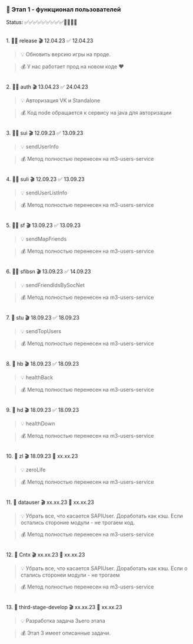 ### 🥗 Этап 1 - функционал пользователей

Status: ✅✅✅✅✅✅✅✅✅🏁🏁🏁🏁

<Br>1. 🧡✅ release 🎬 12.04.23 ✅ 12.04.23

> 💡 Обновить версию игры на проде.

> 💰 У нас работает прод на новом коде ♥


<Br>2. 🧡✅ auth 🎬 13.04.23 ✅ 24.04.23 

> 💡 Авторизация VK и Standalone

> 💰 Код node обращается к сервису на java для авторизации


<br>3. 🧡✅ sui 🎬 12.09.23 ✅ 13.09.23 

> 💡 sendUserInfo

> 💰 Метод полностью перенесен на m3-users-service


<br>4. 🧡✅ suli 🎬 12.09.23 ✅ 13.09.23 

> 💡 sendUserListInfo

> 💰 Метод полностью перенесен на m3-users-service


<br>5. 🧡✅ sf 🎬 13.09.23 ✅ 13.09.23 

> 💡 sendMapFriends

> 💰 Метод полностью перенесен на m3-users-service


<br>6. 🧡✅ sfibsn 🎬 13.09.23 ✅ 14.09.23 

> 💡 sendFriendIdsBySocNet

> 💰 Метод полностью перенесен на m3-users-service


<br>7. 🧡 stu 🎬 18.09.23 ✅ 18.09.23

> 💡 sendTopUsers

> 💰 Метод полностью перенесен на m3-users-service

<br>8. 🧡 hb 🎬 18.09.23 ✅ 18.09.23

> 💡 healthBack

> 💰 Метод полностью перенесен на m3-users-service

<br>9. 🧡 hd 🎬 18.09.23 ✅ 18.09.23

> 💡 healthDown

> 💰 Метод полностью перенесен на m3-users-service


<br>10. 🧡 zl 🎬 18.09.23 🏁 xx.xx.23

> 💡 zeroLife

> 💰 Метод полностью перенесен на m3-users-service


<br>11. 🧡 datauser 🎬 xx.xx.23 🏁 xx.xx.23

> 💡 Убрать все, что касается SAPIUser. Доработать как кэш. Если остались стороние модули - не трогаем код.

> 💰 Метод полностью перенесен на m3-users-service


<br>12. 🧡 Cntx 🎬 xx.xx.23 🏁 xx.xx.23

> 💡 Убрать все, что касается SAPIUser. Доработать как кэш. Если о стались сторонеи модули - не трогаем

> 💰 Метод полностью перенесен на m3-users-service


<br>13. 🧡 third-stage-develop 🎬 xx.xx.23 🏁 xx.xx.23

> 💡 Разработка задача 3ьего этапа

> 💰 Этап 3 имеет описанные задачи.
